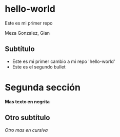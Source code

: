 # hello-world
Este es mi primer repo

Meza Gonzalez, Gian

## Subtítulo

- Este es mi primer cambio a mi repo 'hello-world'
- Este es el segundo bullet

# Segunda sección

**Mas texto en negrita**

## Otro subtítulo

*Otro mas en cursiva*
